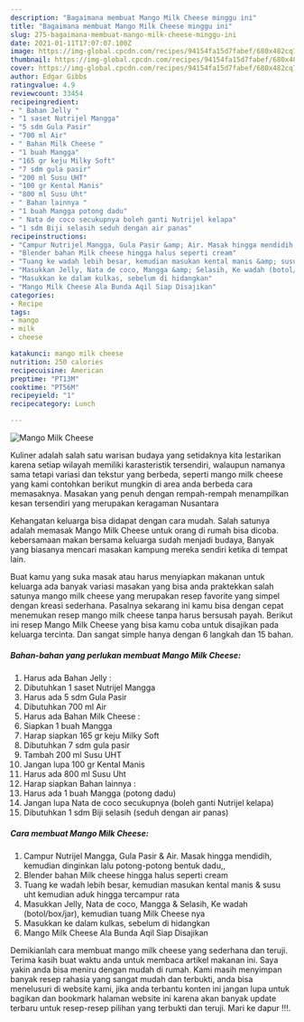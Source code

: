 ```yaml
---
description: "Bagaimana membuat Mango Milk Cheese minggu ini"
title: "Bagaimana membuat Mango Milk Cheese minggu ini"
slug: 275-bagaimana-membuat-mango-milk-cheese-minggu-ini
date: 2021-01-11T17:07:07.100Z
image: https://img-global.cpcdn.com/recipes/94154fa15d7fabef/680x482cq70/mango-milk-cheese-foto-resep-utama.jpg
thumbnail: https://img-global.cpcdn.com/recipes/94154fa15d7fabef/680x482cq70/mango-milk-cheese-foto-resep-utama.jpg
cover: https://img-global.cpcdn.com/recipes/94154fa15d7fabef/680x482cq70/mango-milk-cheese-foto-resep-utama.jpg
author: Edgar Gibbs
ratingvalue: 4.9
reviewcount: 33454
recipeingredient:
- " Bahan Jelly "
- "1 saset Nutrijel Mangga"
- "5 sdm Gula Pasir"
- "700 ml Air"
- " Bahan Milk Cheese "
- "1 buah Mangga"
- "165 gr keju Milky Soft"
- "7 sdm gula pasir"
- "200 ml Susu UHT"
- "100 gr Kental Manis"
- "800 ml Susu Uht"
- " Bahan lainnya "
- "1 buah Mangga potong dadu"
- " Nata de coco secukupnya boleh ganti Nutrijel kelapa"
- "1 sdm Biji selasih seduh dengan air panas"
recipeinstructions:
- "Campur Nutrijel Mangga, Gula Pasir &amp; Air. Masak hingga mendidih, kemudian dinginkan lalu potong-potong bentuk dadu,,"
- "Blender bahan Milk cheese hingga halus seperti cream"
- "Tuang ke wadah lebih besar, kemudian masukan kental manis &amp; susu uht kemudian aduk hingga tercampur rata"
- "Masukkan Jelly, Nata de coco, Mangga &amp; Selasih, Ke wadah (botol/box/jar), kemudian tuang Milk Cheese nya"
- "Masukkan ke dalam kulkas, sebelum di hidangkan"
- "Mango Milk Cheese Ala Bunda Aqil Siap Disajikan"
categories:
- Recipe
tags:
- mango
- milk
- cheese

katakunci: mango milk cheese 
nutrition: 250 calories
recipecuisine: American
preptime: "PT13M"
cooktime: "PT56M"
recipeyield: "1"
recipecategory: Lunch

---
```



![Mango Milk Cheese](https://img-global.cpcdn.com/recipes/94154fa15d7fabef/680x482cq70/mango-milk-cheese-foto-resep-utama.jpg)

Kuliner adalah salah satu warisan budaya yang setidaknya kita lestarikan karena setiap wilayah memiliki karasteristik tersendiri, walaupun namanya sama tetapi variasi dan tekstur yang berbeda, seperti mango milk cheese yang kami contohkan berikut mungkin di area anda berbeda cara memasaknya. Masakan yang penuh dengan rempah-rempah menampilkan kesan tersendiri yang merupakan keragaman Nusantara

Kehangatan keluarga bisa didapat dengan cara mudah. Salah satunya adalah memasak Mango Milk Cheese untuk orang di rumah bisa dicoba. kebersamaan makan bersama keluarga sudah menjadi budaya, Banyak yang biasanya mencari masakan kampung mereka sendiri ketika di tempat lain.



Buat kamu yang suka masak atau harus menyiapkan makanan untuk keluarga ada banyak variasi masakan yang bisa anda praktekkan salah satunya mango milk cheese yang merupakan resep favorite yang simpel dengan kreasi sederhana. Pasalnya sekarang ini kamu bisa dengan cepat menemukan resep mango milk cheese tanpa harus bersusah payah.
Berikut ini resep Mango Milk Cheese yang bisa kamu coba untuk disajikan pada keluarga tercinta. Dan sangat simple hanya dengan 6 langkah dan 15 bahan.


<!--inarticleads1-->

##### Bahan-bahan yang perlukan membuat Mango Milk Cheese:

1. Harus ada  Bahan Jelly :
1. Dibutuhkan 1 saset Nutrijel Mangga
1. Harus ada 5 sdm Gula Pasir
1. Dibutuhkan 700 ml Air
1. Harus ada  Bahan Milk Cheese :
1. Siapkan 1 buah Mangga
1. Harap siapkan 165 gr keju Milky Soft
1. Dibutuhkan 7 sdm gula pasir
1. Tambah 200 ml Susu UHT
1. Jangan lupa 100 gr Kental Manis
1. Harus ada 800 ml Susu Uht
1. Harap siapkan  Bahan lainnya :
1. Harus ada 1 buah Mangga (potong dadu)
1. Jangan lupa  Nata de coco secukupnya (boleh ganti Nutrijel kelapa)
1. Dibutuhkan 1 sdm Biji selasih (seduh dengan air panas)




<!--inarticleads2-->

##### Cara membuat  Mango Milk Cheese:

1. Campur Nutrijel Mangga, Gula Pasir &amp; Air. Masak hingga mendidih, kemudian dinginkan lalu potong-potong bentuk dadu,,
1. Blender bahan Milk cheese hingga halus seperti cream
1. Tuang ke wadah lebih besar, kemudian masukan kental manis &amp; susu uht kemudian aduk hingga tercampur rata
1. Masukkan Jelly, Nata de coco, Mangga &amp; Selasih, Ke wadah (botol/box/jar), kemudian tuang Milk Cheese nya
1. Masukkan ke dalam kulkas, sebelum di hidangkan
1. Mango Milk Cheese Ala Bunda Aqil Siap Disajikan




Demikianlah cara membuat mango milk cheese yang sederhana dan teruji. Terima kasih buat waktu anda untuk membaca artikel makanan ini. Saya yakin anda bisa meniru dengan mudah di rumah. Kami masih menyimpan banyak resep rahasia yang sangat mudah dan terbukti, anda bisa menelusuri di website kami, jika anda terbantu konten ini jangan lupa untuk bagikan dan bookmark halaman website ini karena akan banyak update terbaru untuk resep-resep pilihan yang terbukti dan teruji. Mari ke dapur !!!. 
